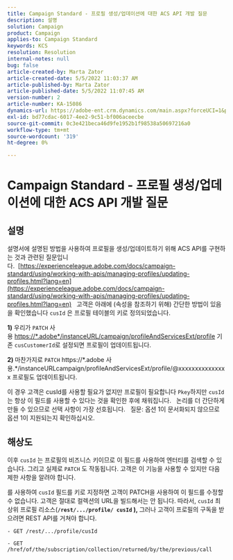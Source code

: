 ```yaml
---
title: Campaign Standard - 프로필 생성/업데이션에 대한 ACS API 개발 질문
description: 설명
solution: Campaign
product: Campaign
applies-to: Campaign Standard
keywords: KCS
resolution: Resolution
internal-notes: null
bug: false
article-created-by: Marta Zator
article-created-date: 5/5/2022 11:03:37 AM
article-published-by: Marta Zator
article-published-date: 5/5/2022 11:07:45 AM
version-number: 2
article-number: KA-15086
dynamics-url: https://adobe-ent.crm.dynamics.com/main.aspx?forceUCI=1&pagetype=entityrecord&etn=knowledgearticle&id=0fe80d03-63cc-ec11-a7b5-6045bd00dbbc
exl-id: bd77cdac-6017-4ee2-9c51-bf006aceecbe
source-git-commit: 0c3e421beca46d9fe1952b1f98538a50697216a0
workflow-type: tm+mt
source-wordcount: '319'
ht-degree: 0%

---
```


# Campaign Standard - 프로필 생성/업데이션에 대한 ACS API 개발 질문

## 설명


설명서에 설명된 방법을 사용하여 프로필을 생성/업데이트하기 위해 ACS API를 구현하는 것과 관련된 질문입니다.  [https://experienceleague.adobe.com/docs/campaign-standard/using/working-with-apis/managing-profiles/updating-profiles.html?lang=en](https://experienceleague.adobe.com/docs/campaign-standard/using/working-with-apis/managing-profiles/updating-profiles.html?lang=en)
 
고객은 아래에 (속성을 참조하기 위해) 간단한 방법이 있음을 확인했습니다 `cusId` 은 프로필 테이블의 키로 정의되었습니다.
 

<b>1)</b> 우리가 `PATCH` 사용 [https://\*.adobe\*/instanceURL/campaign/profileAndServicesExt/profile](https://na01.safelinks.protection.outlook.com/?url=https://mc.adobe.io/unilever-mkt-stage1/campaign/profileAndServicesExt/profile&amp;amp;data=02%7c01%7c%7c7ae64aa57f294ebc9d7d08d4bd48ea2f%7cfa7b1b5a7b34438794aed2c178decee1%7c0%7c0%7c636341568263078022&amp;amp;sdata=EVqAIvzLyFYiHf18eFGtnFm9ya/lLg2YfH5T3xer/9E%3D&amp;amp;reserved=0) 기존 `cusCustomerId`로 설정되면 프로필이 업데이트됩니다.
 

<b>2) </b>마찬가지로 `PATCH`  https://\*.adobe 사용.\*/instanceURLcampaign/profileAndServicesExt/profile/@xxxxxxxxxxxxxxx 프로필도 업데이트됩니다.

이 경우 고객은 cusId를 사용할 필요가 없지만 프로필이 필요합니다 `Pkey`하지만 `cusId` 는 항상 이 필드를 사용할 수 있다는 것을 확인한 후에 채워집니다.
 
논리를 더 간단하게 만들 수 있으므로 선택 사항이 가장 선호됩니다.
 
질문: 옵션 1이 문서화되지 않으므로 옵션 1이 지원되는지 확인하십시오.


## 해상도


이후 `cusId` 는 프로필의 비즈니스 키이므로 이 필드를 사용하여 엔터티를 검색할 수 있습니다.
그리고 실제로 `PATCH` 도 작동됩니다.
고객은 이 기능을 사용할 수 있지만 다음 제한 사항을 알려야 합니다.

를 사용하여 `cusId` 필드를 키로 지정하면 고객이 PATCH을 사용하여 이 필드를 수정할 수 없습니다.
고객은 절대로 컬렉션의 URL을 빌드해서는 안 됩니다.
따라서, `cusId` 최상위 프로필 리소스(<b>`/rest/.../profile/ cusId` ), </b>그러나 고객이 프로필의 구독을 받으려면 REST API를 거쳐야 합니다.

```
- GET /rest/.../profile/cusId

- GET /href/of/the/subscription/collection/returned/by/the/previous/call
```
